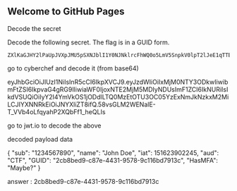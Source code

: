 ## Welcome to GitHub Pages

Decode the secret

Decode the following secret. The flag is in a GUID form.

```
ZXlKaGJHY2lPaUpJVXpJMU5pSXNJblI1Y0NJNklrcFhWQ0o5LmV5SnpkV0lpT2lJeE1qTTBOVFkzT0Rrd0lpd2libUZ0WlNJNklrcHZhRzRnUkc5bElpd2lhV0YwSWpveE5URTJNak01TURJeU5EVXNJbUYxWkNJNklrTlVSaUlzSWtkVlNVUWlPaUl5WTJJNFltVmtPUzFqT0RkbExUUTBNekV0T1RVM09DMDVZekV4Tm1Ka056a3hNMk1pTENKSVlYTk5Sa0VpT2lKTllYbGlaVDhpZlEuNTh2c0dMTTJXRU5hbEUtVF9WVmI0b0xmcXlhaFAyWFFiRmYxX2hlUUxJcw==
``` 

go to cyberchef and decode it (from base64)

eyJhbGciOiJIUzI1NiIsInR5cCI6IkpXVCJ9.eyJzdWIiOiIxMjM0NTY3ODkwIiwibmFtZSI6IkpvaG4gRG9lIiwiaWF0IjoxNTE2MjM5MDIyNDUsImF1ZCI6IkNURiIsIkdVSUQiOiIyY2I4YmVkOS1jODdlLTQ0MzEtOTU3OC05YzExNmJkNzkxM2MiLCJIYXNNRkEiOiJNYXliZT8ifQ.58vsGLM2WENalE-T_VVb4oLfqyahP2XQbFf1_heQLIs

go to jwt.io to decode the above 

decoded payload data

{
  "sub": "1234567890",
  "name": "John Doe",
  "iat": 151623902245,
  "aud": "CTF",
  "GUID": "2cb8bed9-c87e-4431-9578-9c116bd7913c",
  "HasMFA": "Maybe?"
}


answer : 2cb8bed9-c87e-4431-9578-9c116bd7913c
